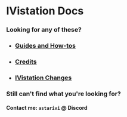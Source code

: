 # IVistation Docs

### Looking for any of these?

 * ### [Guides and How-tos](guides/README.md)
 * ### [Credits](Credits.md)
 * ### [IVistation Changes](IVistation_changes.md)

### Still can't find what you're looking for?

#### Contact me: `astarivi` @ Discord